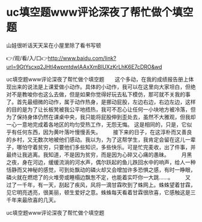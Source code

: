 # uc填空题www评论深夜了帮忙做个填空题
山娃很听话天天呆在小屋里除了看书写顿

👉/观/看/入/口👉http://www.baidu.com/link?url=9GtYscxq2JHtl4wpmtdwIAAxXmBlUXzKrLhK6E7cDRO&wd

uc填空题www评论深夜了帮忙做个填空题　　这个多动，在我的成绩报告册上体现出来的说法是上课爱做小动作。具体的小动作，我可以在这里向大家坦白，但绝对不是教唆你也这么去做，但是如果你觉得好玩去私下模仿，那可就不关我的事了。首先最细微的动作，属于动作热身，是挪动屁股，左边右边，右边左边，这样的目的是为了让长板凳被我公平地捂热，我可不忍心让任何一小块地方被冷落，但为了保持身体仍然在课桌中央，我只能将屁股伸到歪处去，虽然不大雅观，但我却一心一意地完成着各地区的均匀受热工作，无怨无悔。
这是相同的，只是，它似乎有任何东西，因为黄叶落叶慢慢丢失。
　　接下来的日子，在这淳朴而又善良的乡村，又无数次地被他们感动。我以为，为了这帮学生，我肯定会留在这儿一辈子，哪怕守着贫穷，只要他们多些知识，多些快乐。可是忙完麦收，出了件事，并最终让我逃离。我知道，不是因为贫穷，而是因为心碎又心痛的愚昧。
　　月黑之夜，身在河边，缓缓流淌的河水声，偶尔跃起的鱼儿跌回水中的响声，给人一种恬静而又神秘的感觉，可到处飘动的磷火却又会增加许多恐惧之感，有时一睁眼，磷火就在燃熄了的火堆旁或睡榻边飘怱不定，也能着实吓你一大跳……。
　　又过了一千年，有一天，刮起了疾风，风将一滴甘霖吹到了蛛网上。蛛蛛望着甘霖，见它明亮透亮，很美丽，顿生爱好之意。蛛蛛每天看着甘霖很欣喜，它感触这是三千年来最欣喜的几天。

uc填空题www评论深夜了帮忙做个填空题
